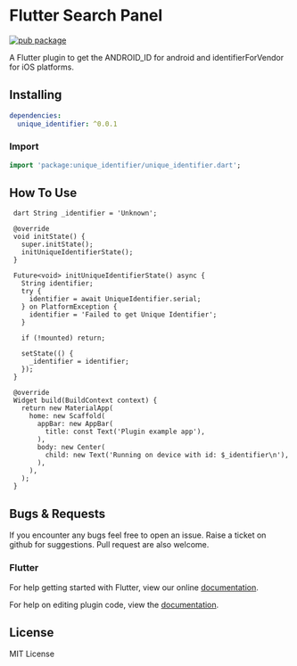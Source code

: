 # Flutter Search Panel

[![pub package](https://img.shields.io/badge/pub-0.0.1-green.svg)](https://pub.dartlang.org/packages/unique_identifier)

A Flutter plugin to get the ANDROID_ID for android and identifierForVendor for iOS platforms.

## Installing

```yaml
dependencies:
  unique_identifier: ^0.0.1
```

### Import

```dart
import 'package:unique_identifier/unique_identifier.dart';
```

## How To Use

```
 dart String _identifier = 'Unknown';
  
 @override
 void initState() {
   super.initState();
   initUniqueIdentifierState();
 }

 Future<void> initUniqueIdentifierState() async {
   String identifier;
   try {
     identifier = await UniqueIdentifier.serial;
   } on PlatformException {
     identifier = 'Failed to get Unique Identifier';
   }

   if (!mounted) return;

   setState(() {
     _identifier = identifier;
   });
 }

 @override
 Widget build(BuildContext context) {
   return new MaterialApp(
     home: new Scaffold(
       appBar: new AppBar(
         title: const Text('Plugin example app'),
       ),
       body: new Center(
         child: new Text('Running on device with id: $_identifier\n'),
       ),
     ),
   );
 }
```

## Bugs & Requests

If you encounter any bugs feel free to open an issue. Raise a ticket on github for suggestions. Pull request are also welcome.

### Flutter

For help getting started with Flutter, view our online
[documentation](https://flutter.io/).

For help on editing plugin code, view the [documentation](https://flutter.io/platform-plugins/#edit-code).

## License

MIT License

